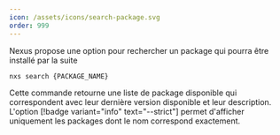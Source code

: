 ```yaml
---
icon: /assets/icons/search-package.svg
order: 999
---
```

Nexus propose une option pour rechercher un package qui pourra être installé par la suite

```console
nxs search {PACKAGE_NAME}
```

Cette commande retourne une liste de package disponible qui correspondent avec leur dernière version disponible et leur description.
L'option [!badge variant="info" text="--strict"] permet d'afficher uniquement les packages dont le nom correspond exactement.